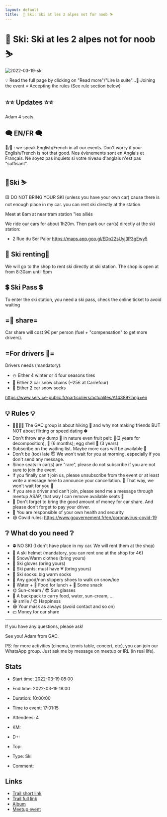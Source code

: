 ```yaml
---
layout: default
title:  🎿 Ski: Ski at les 2 alpes not for noob ⛷
---
```


#  🎿 Ski: Ski at les 2 alpes not for noob ⛷

![2022-03-19-ski](/Stats/img/orig/2022-03-19-ski.jpg)

💡 Read the full page by clicking on "Read more"/"Lire la suite"...💜
Joining the event = Accepting the rules (See rule section below)

## ⭐⭐ Updates ⭐⭐

Adam 4 seats

## 🗨️ EN/FR 🗨️
🦅/🐓 : we speak English/French in all our events. Don't worry if your English/French is not that good. Nos évènements sont en Anglais et Français. Ne soyez pas inquiets si votre niveau d'anglais n'est pas "suffisant".

## 🎿Ski ⛷

🟨 DO NOT BRING YOUR SKI (unless you have your own car) cause there is not enough place in my car. you can rent ski directly at the station.

Meet at 8am at near tram station "les alliés

We ride our cars for about 1h20m. Then park our car(s) directly at the ski station:

* 2 Rue du Ser Palor
https://maps.app.goo.gl/EDp22sUyj3P3gEwy5

## 🎿 Ski renting🎿
We will go to the shop to rent ski directly at ski station. The shop is open at from 8:30am until 5pm

## 💲 Ski Pass 💲
To enter the ski station, you need a ski pass, check the online ticket to avoid waiting

## =🚗 share=
Car share will cost 9€ per person (fuel + "compensation" to get more drivers).

## =For drivers 🚗=
Drivers needs (mandatory):

* ⛄ Either 4 winter or 4 four seasons tires
* 🔗 Either 2 car snow chains (\~25€ at Carrefour)
* 🧦 Either 2 car snow socks

https://www.service-public.fr/particuliers/actualites/A14389?lang=en

## 💡 Rules 💡

* 🚶‍♀️🚶‍♂️ The GAC group is about hiking 🥾 and why not making friends BUT NOT about flirting or speed dating ⛔
* Don't throw any dump 🚮 in nature even fruit pelt: 🍌(2 years for decomposition), 🍊 (6 months); egg shell 🥚 (3 years)
* Subscribe on the waiting list. Maybe more cars will be available 🚗
* Don't be (too) late 😇 We won't wait for you at morning, especially if you don't send any message.
* Since seats in car(s) are "rare", please do not subscribe if you are not sure to join the event
* If you finally can't join us, please unsubscribe from the event or at least write a message here to announce your cancellation. 💜 That way, we won't wait for you 💜
* If you are a driver and can't join, please send me a message through meetup ASAP, that way I can remove available seats 🚗
* 🚗 Don't forget to bring the good amount of money for car share. And please don't forget to pay your driver.
* 💟 You are responsible of your own health and security
* 😷 Covid rules: https://www.gouvernement.fr/en/coronavirus-covid-19

## ❔ What do you need ❔

* ⛔ NO SKI (I don't have place in my car. We will rent them at the shop)
* 🧢 A ski helmet (mandatory, you can rent one at the shop for 4€)
* 🧥 Snow/Warm clothes (bring yours)
* 🧤 Ski gloves (bring yours)
* 👖 Ski pants: must have 💗 (bring yours)
* 🧦 Ski socks: big warm socks
* 🥾 Any good/non slippery shoes to walk on snow/ice
* 🧃 Water + 🥪 Food for lunch + 🍫 Some snack
* 🌞 Sun-cream / 😎 Sun glasses
* 🎒 A backpack to carry food, water, sun-cream, ...
* 😁 smile / 😊 Happiness
* 😷 Your mask as always (avoid contact and so on)
* 💵 Money for car share

***

If you have any questions, please ask!

See you! Adam from GAC.

PS: for more activities (cinema, tennis table, concert, etc), you can join our WhatsApp group. Just ask me by message on meetup or IRL (in real life).

## Stats

- Start time: 2022-03-19 08:00
- End time: 2022-03-19 18:00
- Duration: 10:00:00
- Time to event: 17:01:15
- Attendees: 4

- KM: 
- D+: 
- Top: 
- Type: Ski
- Comment: 

## Links

- [Trail short link]()
- [Trail full link]()
- [Album](https://binnette.github.io/GacImg2022/)
- [Meetup event](https://www.meetup.com/grenoble-adventure-club-english-french/events/284698726/)
